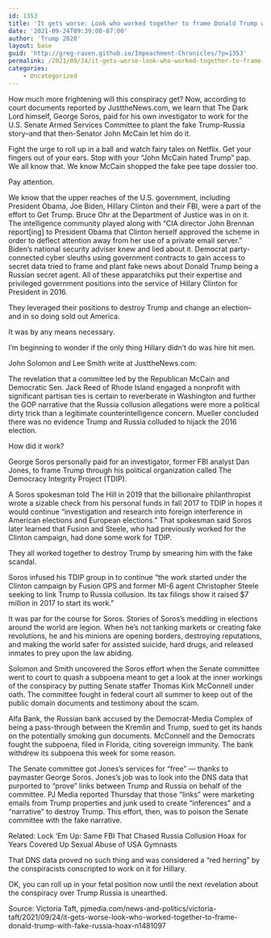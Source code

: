 ```yaml
---
id: 1353
title: 'It gets worse: Look who worked together to frame Donald Trump with fake Russia hoax'
date: '2021-09-24T09:39:00-07:00'
author: 'Trump 2020'
layout: base
guid: 'http://greg-raven.github.io/Impeachment-Chronicles/?p=1353'
permalink: /2021/09/24/it-gets-worse-look-who-worked-together-to-frame-donald-trump-with-fake-russia-hoax/
categories:
    - Uncategorized
---
```


How much more frightening will this conspiracy get? Now, according to court documents reported by JusttheNews.com, we learn that The Dark Lord himself, George Soros, paid for his own investigator to work for the U.S. Senate Armed Services Committee to plant the fake Trump-Russia story–and that then-Senator John McCain let him do it.

Fight the urge to roll up in a ball and watch fairy tales on Netflix. Get your fingers out of your ears. Stop with your “John McCain hated Trump” pap. We all know that. We know McCain shopped the fake pee tape dossier too.

Pay attention.

We know that the upper reaches of the U.S. government, including President Obama, Joe Biden, Hillary Clinton and their FBI, were a part of the effort to Get Trump. Bruce Ohr at the Department of Justice was in on it. The intelligence community played along with “CIA director John Brennan report\[ing\] to President Obama that Clinton herself approved the scheme in order to deflect attention away from her use of a private email server.” Biden’s national security adviser knew and lied about it. Democrat party-connected cyber sleuths using government contracts to gain access to secret data tried to frame and plant fake news about Donald Trump being a Russian secret agent. All of these apparatchiks put their expertise and privileged government positions into the service of Hillary Clinton for President in 2016.

They leveraged their positions to destroy Trump and change an election–and in so doing sold out America.

It was by any means necessary.

I’m beginning to wonder if the only thing Hillary didn’t do was hire hit men.

John Solomon and Lee Smith write at JusttheNews.com:

The revelation that a committee led by the Republican McCain and Democratic Sen. Jack Reed of Rhode Island engaged a nonprofit with significant partisan ties is certain to reverberate in Washington and further the GOP narrative that the Russia collusion allegations were more a political dirty trick than a legitimate counterintelligence concern. Mueller concluded there was no evidence Trump and Russia colluded to hijack the 2016 election.

How did it work?

George Soros personally paid for an investigator, former FBI analyst Dan Jones, to frame Trump through his political organization called The Democracy Integrity Project (TDIP).

A Soros spokesman told The Hill in 2019 that the billionaire philanthropist wrote a sizable check from his personal funds in fall 2017 to TDIP in hopes it would continue “investigation and research into foreign interference in American elections and European elections.” That spokesman said Soros later learned that Fusion and Steele, who had previously worked for the Clinton campaign, had done some work for TDIP.

They all worked together to destroy Trump by smearing him with the fake scandal.

Soros infused his TDIP group in to continue “the work started under the Clinton campaign by Fusion GPS and former MI-6 agent Christopher Steele seeking to link Trump to Russia collusion. Its tax filings show it raised $7 million in 2017 to start its work.”

It was par for the course for Soros. Stories of Soros’s meddling in elections around the world are legion. When he’s not tanking markets or creating fake revolutions, he and his minions are opening borders, destroying reputations, and making the world safer for assisted suicide, hard drugs, and released inmates to prey upon the law abiding.

Solomon and Smith uncovered the Soros effort when the Senate committee went to court to quash a subpoena meant to get a look at the inner workings of the conspiracy by putting Senate staffer Thomas Kirk McConnell under oath. The committee fought in federal court all summer to keep out of the public domain documents and testimony about the scam.

Alfa Bank, the Russian bank accused by the Democrat-Media Complex of being a pass-through between the Kremlin and Trump, sued to get its hands on the potentially smoking gun documents. McConnell and the Democrats fought the subpoena, filed in Florida, citing sovereign immunity. The bank withdrew its subpoena this week for some reason.

The Senate committee got Jones’s services for “free” — thanks to paymaster George Soros. Jones’s job was to look into the DNS data that purported to “prove” links between Trump and Russia on behalf of the committee. PJ Media reported Thursday that those “links” were marketing emails from Trump properties and junk used to create “inferences” and a “narrative” to destroy Trump. This effort, then, was to poison the Senate committee with the fake narrative.

Related: Lock ‘Em Up: Same FBI That Chased Russia Collusion Hoax for Years Covered Up Sexual Abuse of USA Gymnasts

That DNS data proved no such thing and was considered a “red herring” by the conspiracists conscripted to work on it for Hillary.

OK, you can roll up in your fetal position now until the next revelation about the conspiracy over Trump Russia is unearthed.

Source: Victoria Taft, pjmedia.com/news-and-politics/victoria-taft/2021/09/24/it-gets-worse-look-who-worked-together-to-frame-donald-trump-with-fake-russia-hoax-n1481097